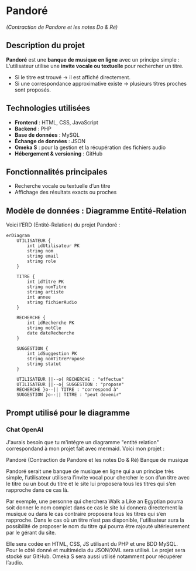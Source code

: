#  Pandoré  
*(Contraction de Pandore et les notes Do & Ré)*  

##  Description du projet
**Pandoré** est une **banque de musique en ligne** avec un principe simple :  
L’utilisateur utilise une **invite vocale ou textuelle** pour rechercher un titre.  

- Si le titre est trouvé → il est affiché directement.  
- Si une correspondance approximative existe → plusieurs titres proches sont proposés.    

##  Technologies utilisées
- **Frontend** : HTML, CSS, JavaScript  
- **Backend** : PHP  
- **Base de données** : MySQL  
- **Échange de données** : JSON  
- **Omeka S** : pour la gestion et la récupération des fichiers audio  
- **Hébergement & versioning** : GitHub  

##  Fonctionnalités principales
- Recherche vocale ou textuelle d’un titre  
- Affichage des résultats exacts ou proches  

##  Modèle de données : Diagramme Entité-Relation
Voici l’ERD (Entité-Relation) du projet Pandoré :  

```mermaid
erDiagram
    UTILISATEUR {
        int idUtilisateur PK
        string nom
        string email
        string role
    }

    TITRE {
        int idTitre PK
        string nomTitre
        string artiste
        int annee
        string fichierAudio
    }

    RECHERCHE {
        int idRecherche PK
        string motCle
        date dateRecherche
    }

    SUGGESTION {
        int idSuggestion PK
        string nomTitrePropose
        string statut
    }

    UTILISATEUR ||--o{ RECHERCHE : "effectue"
    UTILISATEUR ||--o{ SUGGESTION : "propose"
    RECHERCHE }o--|| TITRE : "correspond à"
    SUGGESTION }o--|| TITRE : "peut devenir"

```
## Prompt utilisé pour le diagramme

### Chat OpenAI

J'aurais besoin que tu m'intégre un diagramme "entité relation" correspondand à mon projet fait avec mermaid. 
Voici mon projet : 

Pandoré (Contraction de Pandore et les notes Do & Ré) 
Banque de musique 

Pandoré serait une banque de musique en ligne qui a un principe très simple, l’utilisateur utilisera l’invite vocal pour chercher le son d’un titre avec le titre ou un bout du titre et le site lui proposera tous les titres qui s’en rapproche dans ce cas là. 

Par exemple, une personne qui cherchera Walk a Like an Egyptian pourra soit donner le nom complet dans ce cas le site lui donnera directement la musique ou dans le cas contraire proposera tous les titres qui s’en rapproche. 
Dans le cas où un titre n’est pas disponible, l'utilisateur aura la possibilité de proposer le nom du titre qui pourra être rajouté ultérieurement par le gérant du site. 

Elle sera codée en HTML, CSS, JS utilisant du PHP et une BDD MySQL. Pour le côté donné et multimédia du JSON/XML sera utilisé. Le projet sera stocké sur GitHub. Omeka S sera aussi utilisé notamment pour récupérer l’audio.
